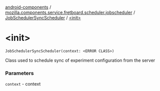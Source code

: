 [android-components](../../index.md) / [mozilla.components.service.fretboard.scheduler.jobscheduler](../index.md) / [JobSchedulerSyncScheduler](index.md) / [&lt;init&gt;](./-init-.md)

# &lt;init&gt;

`JobSchedulerSyncScheduler(context: <ERROR CLASS>)`

Class used to schedule sync of experiment
configuration from the server

### Parameters

`context` - context